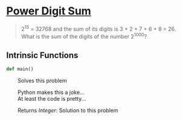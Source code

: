 <h1><a href="https://projecteuler.net/problem=16" class="title-custom-link">Power Digit Sum</a></h1>

> 2<sup>15</sup> = 32768 and the sum of its digits is 3 + 2 + 7 + 6 + 8 = 26.  
> What is the sum of the digits of the number 2<sup>1000</sup>?

<h2>Intrinsic Functions</h2>

```python
def main()
```

<div markdown="1" style="margin-left: 30px;">

Solves this problem

Python makes this a joke...  
At least the code is pretty...


</div>

<div markdown="1" style="margin-left: 30px;">

Returns *Integer*: Solution to this problem

</div>